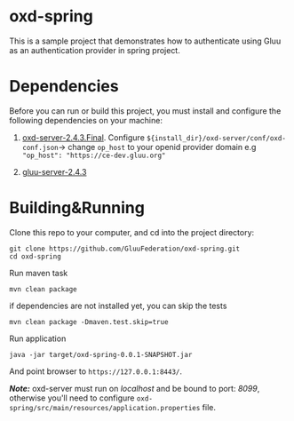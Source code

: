 # oxd-spring
This is a sample project that demonstrates how to authenticate using Gluu as an authentication provider in spring project.

# Dependencies
Before you can run or build this project, you must install and configure the following dependencies on your machine:

1. [oxd-server-2.4.3.Final](https://ox.gluu.org/maven/org/xdi/oxd-server/2.4.3.Final/). Configure `${install_dir}/oxd-server/conf/oxd-conf.json`->
 change `op_host` to your openid provider domain e.g `"op_host": "https://ce-dev.gluu.org"`

2. [gluu-server-2.4.3](https://www.gluu.org/docs/deployment/)


# Building&Running
Clone this repo to your computer, and cd into the project directory:
```
git clone https://github.com/GluuFederation/oxd-spring.git
cd oxd-spring 
```
Run maven task

```
mvn clean package
```
if dependencies are not installed yet, you can skip the tests
```
mvn clean package -Dmaven.test.skip=true
```
Run application
```
java -jar target/oxd-spring-0.0.1-SNAPSHOT.jar
```
And point browser to `https://127.0.0.1:8443/`.

***Note:*** oxd-server must run on *localhost* and be bound to port: *8099*, otherwise you'll need to configure `oxd-spring/src/main/resources/application.properties` file.




